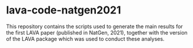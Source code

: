 # lava-code-natgen2021

This repository contains the scripts used to generate the main results for the first LAVA paper (published in NatGen, 2021), together with the version of the LAVA package which was used to conduct these analyses.
